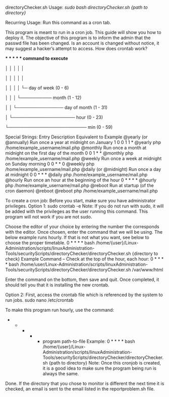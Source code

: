 directoryChecker.sh
Usage: <i>sudo bash directoryChecker.sh {path to directory}</i>

Recurring Usage: Run this command as a cron tab. 

This program is meant to run in a cron job. This guide will show you how to deploy it. 
The objective of this program is to inform the admin that the passwd file has been changed. Is an account is changed without notice, it may suggest a hacker’s attempt to access. 
How does crontab work?
 
<b>* * * * *  command to execute</b>

 │ │ │ │ │

 │ │ │ │ │

 │ │ │ │ └─ day of week (0 - 6) 

 │ │ │ └────────── month (1 - 12)

 │ │ └─────────────── day of month (1 - 31)

 │ └──────────────────── hour (0 - 23)

 └───────────────────────── min (0 - 59)

Special Strings:
Entry	Description	Equivalent to	Example
@yearly (or @annually)	Run once a year at midnight on January 1	0 0 1 1 *	@yearly php /home/example_username/mail.php
@monthly	Run once a month at midnight on the first day of the month	0 0 1 * *	@monthly php /home/example_username/mail.php
@weekly	Run once a week at midnight on Sunday morning	0 0 * * 0	@weekly php /home/example_username/mail.php
@daily (or @midnight)	Run once a day at midnight	0 0 * * *	@daily php /home/example_username/mail.php
@hourly	Run once an hour at the beginning of the hour	0 * * * *	@hourly php /home/example_username/mail.php
@reboot	Run at startup (of the cron daemon)	@reboot	@reboot php /home/example_username/mail.php

To create a cron job:
Before you start, make sure you have administrator privileges. 
Option 1:
sudo crontab -e
Note: If you do not run with sudo, it will be added with the privileges as the user running this command. This program will not work if you are not sudo. 

Choose the editor of your choice by entering the number the corresponds with the editor. 
Once chosen, enter the command that we will be using. The below example runs hourly. If that is not what you want, see below to choose the proper timetable. 
0 * * * *  bash /home/{user}/Linux-Administration/scripts/linuxAdministration-Tools/securityScripts/directoryChecker/directoryChecker.sh {directory to check}
Example Command – Check at the top of the hour, each hour:
0 * * * *  bash /home/user/Linux-Administration/scripts/linuxAdministration-Tools/securityScripts/directoryChecker/directoryChecker.sh /var/www/html

 
Enter the command on the bottom, then save and quit. Once completed, it should tell you that it is installing the new crontab. 
 
Option 2:
First, access the crontab file which is referenced by the system to run jobs.
sudo nano /etc/crontab
 
To make this program run hourly, use the command:
* * * * * program path-to-file
Example:
0 * * * * bash /home/{user}/Linux-Administration/scripts/linuxAdministration-Tools/securityScripts/directoryChecker/directoryChecker.sh {path to directory}
Note: Once this cronjob is created, it is a good idea to make sure the program being run is always the same. 

Done.
If the directory that you chose to monitor is different the next time it is checked, an email is sent to the email listed in the reportproblem.sh file. 
 

